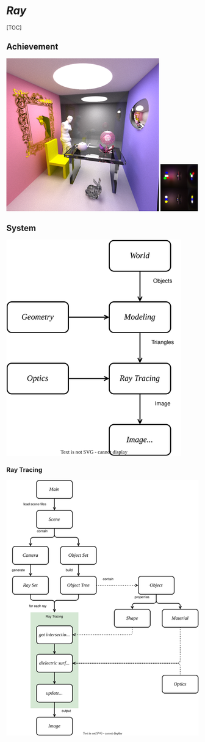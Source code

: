 # $Ray$ 
[TOC]



## Achievement

<img src="./docs/assets/RayTracingTest.png" alt="RayTracingTest" style="zoom:50%;" />

<img src="./docs/assets/RayTracingTest_OpticalVerification.jpg" alt="RayTracingTest_OpticalVerification" style="zoom:12%;" />

## System

<img src="./assets/system1.svg" alt="system1" style="zoom: 67%;" />

### Ray Tracing

<img src="./assets/system2.svg" alt="system2" style="zoom:67%;" />
